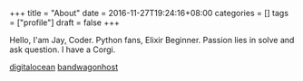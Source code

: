 +++
title = "About"
date = 2016-11-27T19:24:16+08:00
categories =  []
tags = ["profile"]
draft = false
+++

Hello, I'am Jay, Coder.
Python fans, Elixir Beginner.
Passion lies in solve and ask question.
I have a Corgi.

[digitalocean](https://m.do.co/c/f803eaf1ddc4)
[bandwagonhost](https://bwh88.net/aff.php?aff=10011)






